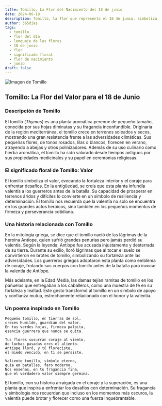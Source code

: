 ```yaml
---
title: Tomillo, La Flor del Nacimiento del 18 de junio
date: 2024-06-18
description: Tomillo, la flor que representa el 18 de junio, simboliza Valor. Descubre su fascinante historia, significado en el lenguaje de las flores y una poesía que celebra su belleza.
author: 365días
tags:
  - tomillo
  - flor del día
  - lenguaje de las flores
  - 18 de junio
  - flor
  - significado floral
  - flor de nacimiento
  - junio
draft: false
---
```



![Imagen de Tomillo](https://cdn.pixabay.com/photo/2020/05/07/12/57/thyme-5141399_1280.jpg#center)


## Tomillo: La Flor del Valor para el 18 de Junio

### Descripción de Tomillo

El tomillo (_Thymus_) es una planta aromática perenne de pequeño tamaño, conocida por sus hojas diminutas y su fragancia inconfundible. Originaria de la región mediterránea, el tomillo crece en terrenos soleados y secos, mostrando una gran resistencia frente a las adversidades climáticas. Sus pequeñas flores, de tonos rosados, lilas o blancos, florecen en verano, atrayendo a abejas y otros polinizadores. Además de su uso culinario como hierba aromática, el tomillo ha sido valorado desde tiempos antiguos por sus propiedades medicinales y su papel en ceremonias religiosas.

### El significado floral de Tomillo: Valor

El tomillo simboliza el valor, evocando la fortaleza interior y el coraje para enfrentar desafíos. En la antigüedad, se creía que esta planta infundía valentía a los guerreros antes de la batalla. Su capacidad de prosperar en terrenos áridos y difíciles lo convierte en un símbolo de resiliencia y determinación. El tomillo nos recuerda que la valentía no solo se encuentra en los grandes actos heroicos, sino también en los pequeños momentos de firmeza y perseverancia cotidiana.

### Una historia relacionada con Tomillo

En la mitología griega, se dice que el tomillo nació de las lágrimas de la heroína Antíope, quien sufrió grandes penurias pero jamás perdió su valentía. Según la leyenda, Antíope fue acusada injustamente y desterrada de su tierra. Durante su exilio, lloró lágrimas que al tocar el suelo se convirtieron en brotes de tomillo, simbolizando su fortaleza ante las adversidades. Los guerreros griegos adoptaron esta planta como emblema de coraje, frotando sus cuerpos con tomillo antes de la batalla para invocar la valentía de Antíope.

Más adelante, en la Edad Media, las damas tejían ramitas de tomillo en los pañuelos que entregaban a los caballeros, como una muestra de fe en su fortaleza y lealtad. Este gesto transformó al tomillo en un símbolo de apoyo y confianza mutua, estrechamente relacionado con el honor y la valentía.

### Un poema inspirado en Tomillo

```
Pequeño tomillo, en tierras de sol,  
creces humilde, guardián del valor.  
En tus verdes hojas, firmeza palpita,  
esencia guerrera que nunca se quita.  

Tus flores susurran coraje al viento,  
de luchas pasadas eres el aliento.  
Antíope lloró, y tú floreciste,  
el miedo vencido, en ti se persiste.  

Valiente tomillo, símbolo eterno,  
guía en batallas, faro moderno.  
Nos enseñas, en tu fragancia fina,  
que el verdadero valor siempre germina.  
```

El tomillo, con su historia arraigada en el coraje y la superación, es una planta que inspira a enfrentar los desafíos con determinación. Su fragancia y simbología nos recuerdan que incluso en los momentos más oscuros, la valentía puede brotar y florecer como una fuerza inquebrantable.

